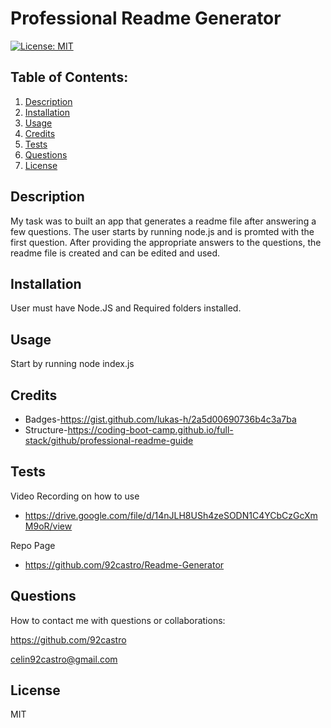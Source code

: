 # Professional Readme Generator

[![License: MIT](https://img.shields.io/badge/License-MIT-yellow.svg)](https://opensource.org/licenses/MIT)

## Table of Contents:

1. [Description](#description)
2. [Installation](#installation)
3. [Usage](#usage)
4. [Credits](#credits)
5. [Tests](#tests)
6. [Questions](#questions)
7. [License](#license)

## Description

My task was to built an app that generates a readme file after answering a few questions. The user starts by running node.js and is promted with the first question. After providing the appropriate answers to the questions, the readme file is created and can be edited and used.

## Installation

User must have Node.JS and Required folders installed.

## Usage

Start by running node index.js

## Credits

- Badges-https://gist.github.com/lukas-h/2a5d00690736b4c3a7ba
- Structure-https://coding-boot-camp.github.io/full-stack/github/professional-readme-guide

## Tests

Video Recording on how to use

- https://drive.google.com/file/d/14nJLH8USh4zeSODN1C4YCbCzGcXmM9oR/view

Repo Page

- https://github.com/92castro/Readme-Generator

## Questions

How to contact me with questions or collaborations:

https://github.com/92castro

celin92castro@gmail.com

## License

MIT
